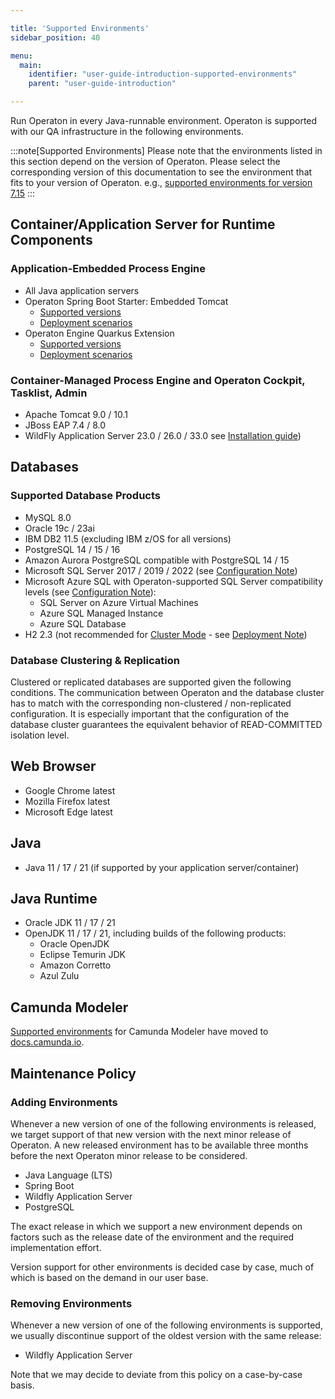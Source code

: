 ```yaml
---

title: 'Supported Environments'
sidebar_position: 40

menu:
  main:
    identifier: "user-guide-introduction-supported-environments"
    parent: "user-guide-introduction"

---
```



Run Operaton in every Java-runnable environment. Operaton is supported with our QA infrastructure in the following environments.

:::note[Supported Environments]
  Please note that the environments listed in this section depend on the version of Operaton. Please select the corresponding version of this documentation to see the environment that fits to your version of Operaton. e.g., [supported environments for version 7.15](http://docs.operaton.org/7.15/guides/user-guide/#introduction-supported-environments)
:::


## Container/Application Server for Runtime Components

### Application-Embedded Process Engine

* All Java application servers
* Operaton Spring Boot Starter: Embedded Tomcat
  * [Supported versions](../user-guide/spring-boot-integration/version-compatibility.md)
  * [Deployment scenarios](../user-guide/spring-boot-integration/index.md#supported-deployment-scenarios)
* Operaton Engine Quarkus Extension
  * [Supported versions](../user-guide/quarkus-integration/version-compatibility.md)
  * [Deployment scenarios](../user-guide/quarkus-integration/index.md#supported-deployment-scenarios)

### Container-Managed Process Engine and Operaton Cockpit, Tasklist, Admin

* Apache Tomcat 9.0 / 10.1
* JBoss EAP 7.4 / 8.0
* WildFly Application Server 23.0 / 26.0 / 33.0
  see [Installation guide](../installation/full/wildfly/index.md))

## Databases

### Supported Database Products

* MySQL  8.0
* Oracle 19c / 23ai
* IBM DB2 11.5 (excluding IBM z/OS for all versions)
* PostgreSQL 14 / 15 / 16
* Amazon Aurora PostgreSQL compatible with PostgreSQL 14 / 15
* Microsoft SQL Server 2017 / 2019 / 2022 (see [Configuration Note](../user-guide/process-engine/database/mssql-configuration.md))
* Microsoft Azure SQL with Operaton-supported SQL Server compatibility levels
  (see [Configuration Note](../user-guide/process-engine/database/mssql-configuration.md#azure-sql-compatibility-levels-supported-by-operaton)):
  * SQL Server on Azure Virtual Machines
  * Azure SQL Managed Instance
  * Azure SQL Database
* H2 2.3 (not recommended for [Cluster Mode](./architecture.md#clustering-model) - see [Deployment Note](../user-guide/process-engine/deployments.md))

### Database Clustering & Replication

Clustered or replicated databases are supported given the following conditions. The communication between Operaton and the database cluster has to match with the corresponding non-clustered / non-replicated configuration. It is especially important that the configuration of the database cluster guarantees the equivalent behavior of READ-COMMITTED isolation level.


## Web Browser

* Google Chrome latest
* Mozilla Firefox latest
* Microsoft Edge latest


## Java

* Java 11 / 17 / 21 (if supported by your application server/container)


## Java Runtime

* Oracle JDK 11 / 17 / 21
* OpenJDK 11 / 17 / 21, including builds of the following products:
  * Oracle OpenJDK
  * Eclipse Temurin JDK
  * Amazon Corretto
  * Azul Zulu

## Camunda Modeler

[Supported environments](https://docs.camunda.io/docs/reference/supported-environments/#camunda-modeler) for Camunda Modeler have moved to [docs.camunda.io](https://docs.camunda.io/).

## Maintenance Policy

### Adding Environments

Whenever a new version of one of the following environments is released, we target support of that new version with the next minor release of Operaton. A new released environment has to be available three months before the next Operaton minor release to be considered.

* Java Language (LTS)
* Spring Boot
* Wildfly Application Server
* PostgreSQL

The exact release in which we support a new environment depends on factors such as the release date of the environment and the required implementation effort.

Version support for other environments is decided case by case, much of which is based on the demand in our user base.

### Removing Environments

Whenever a new version of one of the following environments is supported, we usually discontinue support of the oldest version with the same release:

* Wildfly Application Server

Note that we may decide to deviate from this policy on a case-by-case basis.

